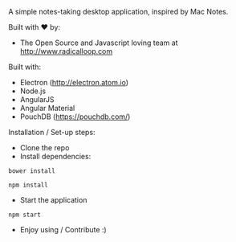 A simple notes-taking desktop application, inspired by Mac Notes.

Built with ♥ by:

- The Open Source and Javascript loving team at http://www.radicalloop.com

Built with:

- Electron (http://electron.atom.io)
- Node.js
- AngularJS
- Angular Material
- PouchDB (https://pouchdb.com/)

Installation / Set-up steps:

- Clone the repo
- Install dependencies:
 
 `bower install`
 
 `npm install`
 
- Start the application

 `npm start`
 
- Enjoy using / Contribute :)
